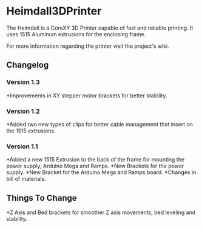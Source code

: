 # Heimdall3DPrinter
The Heimdall is a CoreXY 3D Printer capable of fast and reliable printing. It uses 1515 Aluminum extrusions for the enclosing frame. 

For more information regarding the printer visit the project's wiki.

## Changelog

### Version 1.3

*Improvements in XY stepper motor brackets for better stability.

### Version 1.2

*Added two new types of clips for better cable management that insert on the 1515 extrusions. 

### Version 1.1

*Added a new 1515 Extrusion to the back of the frame for mounting the power supply, Arduino Mega and Ramps.
*New Brackets for the power supply.
*New Bracket for the Arduino Mega and Ramps board. 
*Changes in bill of materials. 

## Things To Change

*Z Axis and Bed brackets for smoother Z axis movements, bed leveling and stability. 
